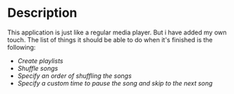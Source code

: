 <h1>Description</h1>
<p>This application is just like a regular media player. But i have added my own touch.
The list of things it should be able to do when it's finished is the following:
    <ul>
        <li> <i>Create playlists</i>
        <li> <i>Shuffle songs</i>
        <li> <i>Specify an order of shuffling the songs</i>
        <li> <i>Specify a custom time to pause the song and skip to the next song</i>
    </ul>
</p>
